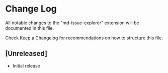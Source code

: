 # Change Log

All notable changes to the "md-issue-explorer" extension will be documented in this file.

Check [Keep a Changelog](http://keepachangelog.com/) for recommendations on how to structure this file.

## [Unreleased]

- Initial release